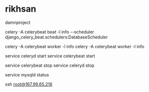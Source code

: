 # rikhsan
damnproject

celery -A celerybeat beat -l info --scheduler django_celery_beat.schedulers:DatabaseScheduler

celery -A celerybeat worker -l info
celery -A celerybeat worker -l info


service celeryd start
service celerybeat start


service celerybeat stop
service celeryd stop

service mysqld status

ssh root@167.99.65.216

